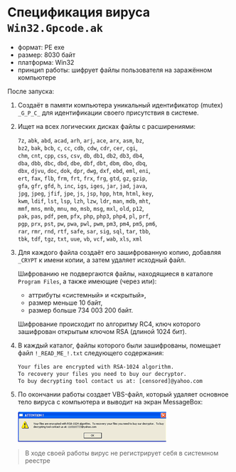 # Спецификация вируса `Win32.Gpcode.ak`

- формат: PE exe
- размер: 8030 байт
- платформа: Win32
- принцип работы: шифрует файлы пользователя на заражённом компьютере

После запуска:

1. Создаёт в памяти компьютера уникальный идентификатор (mutex) `_G_P_C_` для идентификации своего присутствия в системе.

2. Ищет на всех логических дисках файлы с расширениями:

    `7z`, `abk`, `abd`, `acad`, `arh`, `arj`, `ace`, `arx`, `asm`, `bz`,\
    `bz2`, `bak`, `bcb`, `c`, `cc`, `cdb`, `cdw`, `cdr`, `cer`, `cgi`,\
    `chm`, `cnt`, `cpp`, `css`, `csv`, `db`, `db1`, `db2`, `db3`, `db4`,\
    `dba`, `dbb`, `dbc`, `dbd`, `dbe`, `dbf`, `dbt`, `dbm`, `dbo`, `dbq`,\
    `dbx`, `djvu`, `doc`, `dok`, `dpr`, `dwg`, `dxf`, `ebd`, `eml`, `eni`,\
    `ert`, `fax`, `flb`, `frm`, `frt`, `frx`, `frg`, `gtd`, `gz`, `gzip`,\
    `gfa`, `gfr`, `gfd`, `h`, `inc`, `igs`, `iges`, `jar`, `jad`, `java`,\
    `jpg`, `jpeg`, `jfif`, `jpe`, `js`, `jsp`, `hpp`, `htm`, `html`, `key`,\
    `kwm`, `ldif`, `lst`, `lsp`, `lzh`, `lzw`, `ldr`, `man`, `mdb`, `mht`,\
    `mmf`, `mns`, `mnb`, `mnu`, `mo`, `msb`, `msg`, `mxl`, `old`, `p12`,\
    `pak`, `pas`, `pdf`, `pem`, `pfx`, `php`, `php3`, `php4`, `pl`, `prf`,\
    `pgp`, `prx`, `pst`, `pw`, `pwa`, `pwl`, `pwm`, `pm3`, `pm4`, `pm5`, `pm6`,\
    `rar`, `rmr`, `rnd`, `rtf`, `safe`, `sar`, `sig`, `sql`, `tar`, `tbb`,\
    `tbk`, `tdf`, `tgz`, `txt`, `uue`, `vb`, `vcf`, `wab`, `xls`, `xml`

3. Для каждого файла создаёт его зашифрованную копию, добавляя `_CRYPT` к имени копии, а затем удаляет исходный файл.

    Шифрованию не подвергаются файлы, находящиеся в каталоге `Program Files`, а также имеющие (через или):
   - аттрибуты «системный» и «скрытый»,
   - размер меньше 10 байт,
   - размер больше 734 003 200 байт.

   Шифрование происходит по алгоритму RC4, ключ которого зашифрован открытым ключом RSA (длиной 1024 бит).

4. В каждый каталог, файлы которого были зашифрованы, помещает файл `!_READ_ME_!.txt` следующего содержания:

    ```text
    Your files are encrypted with RSA-1024 algorithm.
    To recovery your files you need to buy our decryptor.
    To buy decrypting tool contact us at: [censored]@yahoo.com
    ```

5. По окончании работы создает VBS-файл, который удаляет
основное тело вируса с компьютера и выводит на экран MessageBox:

    <img src="Win32.Gpcode.ak_alert.png"/>

> В ходе своей работы вирус не регистрирует себя в системном реестре
